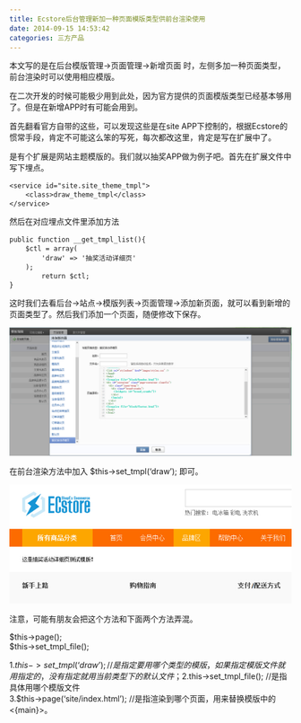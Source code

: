 ```yaml
---
title: Ecstore后台管理新加一种页面模版类型供前台渲染使用
date: 2014-09-15 14:53:42
categories: 三方产品
---
```


本文写的是在后台模版管理→页面管理→新增页面 时，左侧多加一种页面类型，前台渲染时可以使用相应模版。

在二次开发的时候可能极少用到此处，因为官方提供的页面模版类型已经基本够用了。但是在新增APP时有可能会用到。

首先翻看官方自带的这些，可以发现这些是在site APP下控制的，根据Ecstore的惯常手段，肯定不可能这么笨的写死，每次都改这里，肯定是写在扩展中了。

是有个扩展是网站主题模版的。我们就以抽奖APP做为例子吧。首先在扩展文件中写下埋点。

```
<service id="site.site_theme_tmpl">
    <class>draw_theme_tmpl</class>
</service>
```

然后在对应埋点文件里添加方法

```
public function __get_tmpl_list(){
    $ctl = array(
        'draw' => '抽奖活动详细页'
    );
        return $ctl;
}
```

这时我们去看后台→站点→模版列表→页面管理→添加新页面，就可以看到新增的页面类型了。然后我们添加一个页面，随便修改下保存。

[![set_tmpl1](/images/2014/09/set_tmpl1.jpg)](/images/2014/09/set_tmpl1.jpg)

在前台渲染方法中加入 $this->set\_tmpl(‘draw’); 即可。

[![set_tmpl2](/images/2014/09/set_tmpl2.jpg)](/images/2014/09/set_tmpl2.jpg)

注意，可能有朋友会把这个方法和下面两个方法弄混。

$this->page();  
$this->set\_tmpl\_file();

1.$this->set\_tmpl(‘draw’); //是指定要用哪个类型的模版，如果指定模版文件就用指定的，没有指定就用当前类型下的默认文件；  
2.$this->set\_tmpl\_file(); //是指具体用哪个模版文件  
3.$this->page(‘site/index.html’); //是指渲染到哪个页面，用来替换模版中的<{main}>。
